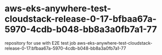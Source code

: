 # aws-eks-anywhere-test-cloudstack-release-0-17-bfbaa67a-5970-4cdb-b048-bb8a3a0fb7a1-77
repository for use with E2E test job aws-eks-anywhere-test-cloudstack-release-0-17:bfbaa67a-5970-4cdb-b048-bb8a3a0fb7a1-77
